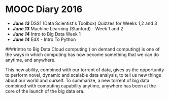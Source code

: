 MOOC Diary 2016
===================================
- ***June 13*** DSS1 (Data Scientist's Toolbox) Quizzes for Weeks 1,2 and 3
- ***June 13*** Machine Learning (Stanford) - Week 1 and 2
- ***June 14*** Intro to Big Data Week 1
- ***June 14*** EdX - Intro To Python

####Intro to Big Data
Cloud computing ( on demand computing) is one of the ways in which computing has now become 
something that we can do anytime, and anywhere. 

This new ability, combined with our torrent of data, gives us the opportunity to perform novel, 
dynamic and scalable data analysis, to tell us new things about our world and ourself. 
To summarize, a new torrent of big data combined with computing capability anytime, 
anywhere has been at the core of the  launch of the big data era. 
